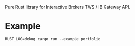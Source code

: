 Pure Rust library for Interactive Brokers TWS / IB Gateway API.

# Example
`RUST_LOG=debug cargo run --example portfolio`
